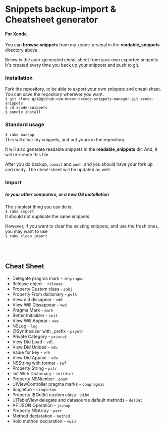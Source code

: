 # Snippets backup-import & Cheatsheet generator
#### For Xcode.
You can __browse snippets__ from my xcode-arsenal in the __readable_snippets__ directory above.

Below is the auto-generated cheat-sheet from your own exported snippets.
It's created every time you back up your snippets and push to git.

### Installation
Fork the repository, to be able to export your own snippets and cheat-sheet. <br>
You can save the repository wherever you want. <br>
`$ git clone git@github.com:mneorr/xcode-snippets-manager.git xcode-snippets` <br>
`$ cd xcode-snippets` <br>
`$ bundle install`

### Standard usage
``$ rake backup`` <br>
This will clear my snippets, and put yours in the repository.

It will also generate readable snippets in the __readable_snippets__ dir.
And, it will re-create this file.

After you do backup, `commit` and `push`, and you should have your fork up and ready.
The cheat-sheet will be updated as well.

### Import
##### to your other computers, or a new OS installation
The simplest thing you can do is:
<br>
`$ rake import`
<br>
It should not duplicate the same snippets.

However, if you want to clear the existing snippets, and use the fresh ones, you may want to use <br>
`$ rake clean_import`

<br><br>

## Cheat Sheet
		
* Delegate pragma mark - `delpragma`
* Release object - `release`
* Property Custom class - `pobj`
* Property From dictionary - `pvfk`
* View did dissapear - `vdd`
* View Will Dissappear - `vwd`
* Pragma Mark - `mark`
* Better Initializer - `init`
* View Will Appear - `vwa`
* NSLog - `log`
* @Synthesizer with _prefix - `psynth`
* Private Category - `privcat`
* View Did Load - `vdl`
* View Did Unload - `vdu`
* Value for key - `vfk`
* View Did Appear - `vda`
* NSString with format - `swf`
* Property String - `pstr`
* Init With Dictionary - `initdict`
* Property NSNumber - `pnum`
* UIViewController pragma marks - `conpragmas`
* Singleton - `singleton`
* Property IBOutlet custom class - `pibo`
* UITableView delegate and datasource default methods - `delDat`
* AF JSON Operation - `jsonop`
* Property NSArray - `parr`
* Method declaration - `method`
* Void method declaration - `void`
